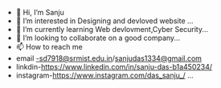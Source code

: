 - 👋 Hi, I’m Sanju
- 👀 I’m interested in Designing and devloved website ...
- 🌱 I’m currently learning Web devlovment,Cyber Security...
- 💞️ I’m looking to collaborate on a good company...
- 📫 How to reach me 
- email -sd7918@srmist.edu.in/sanjudas1334@gmail.com
- linkdin-https://www.linkedin.com/in/sanju-das-b1a450234/
- instagram-https://www.instagram.com/das_sanju_/ ...

<!---
sd7918/sd7918 is a ✨ special ✨ repository because its `README.md` (this file) appears on your GitHub profile.
You can click the Preview link to take a look at your changes.
--->
